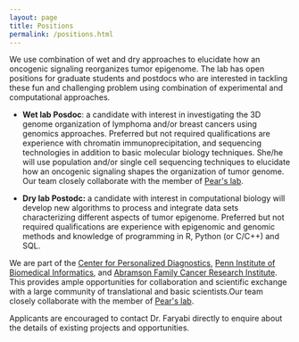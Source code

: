 ```yaml
---
layout: page
title: Positions
permalink: /positions.html
---
```


We use combination of wet and dry approaches to elucidate how an oncogenic signaling reorganizes tumor epigenome. The lab has open positions for graduate students and postdocs who are interested in tackling these fun and challenging problem using combination of experimental and computational approaches. 

* **Wet lab Posdoc**: a candidate with interest in investigating the 3D genome organization of lymphoma and/or breast cancers using genomics approaches. Preferred but not required qualifications are experience with chromatin immunoprecipitation, and sequencing technologies in addition to basic molecular biology techniques. She/he will use population and/or single cell sequencing techniques to elucidate how an oncogenic signaling shapes the organization of tumor genome. Our team closely collaborate with the member of [Pear's lab](http://pathology.med.upenn.edu/department/people/481/warren-s-pear).   

* **Dry lab Postodc:** a candidate with interest in computational biology will develop new algorithms to process and integrate data sets characterizing different aspects of tumor epigenome. Preferred but not required qualifications are experience with epigenomic and genomic methods and knowledge of programming in R, Python (or C/C++) and SQL.

We are part of the [Center for Personalized Diagnostics](http://www.pennmedicine.org/personalized-diagnostics/), [Penn Institute of Biomedical Informatics](http://upibi.org/), and [Abramson Family Cancer Research Institute](http://www.afcri.upenn.edu/). This provides ample opportunities for collaboration and scientific exchange with a large community of translational and basic scientists.Our team closely collaborate with the member of [Pear's lab](http://pathology.med.upenn.edu/department/people/481/warren-s-pear).   

Applicants are encouraged to contact Dr. Faryabi directly to enquire about the details of existing projects and opportunities.
